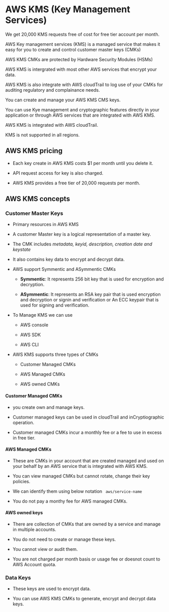 # AWS KMS (Key Management Services)

We get 20,000 KMS requests free of cost for free tier account per month.

AWS Key management services (KMS) is a managed service that makes it easy for you to create and control customer master keys (CMKs)

AWS KMS CMKs are protected by Hardware Security Modules (HSMs)

AWS KMS is intergrated with most other AWS services that encrypt your data.

AWS KMS is also integrate with AWS cloudTrail to log use of your CMKs for auditing regulatory and complainance needs.

You can create and manage your AWS KMS CMS keys.

You can use Kye management and cryptographic features directly in your application or through AWS services that are integrated with AWS KMS.

AWS KMS is integrated with AWS cloudTrail.

KMS is not supported in all regions.

## AWS KMS pricing

- Each key create in AWS KMS costs $1 per month until you delete it.

- API request access for key is also charged.

- AWS KMS provides a free tier of 20,000 requests per month.


## AWS KMS concepts

### Customer Master Keys

- Primary resources in AWS KMS

- A customer Master key is a logical representation of a master key.

- The CMK includes *metadata, keyid, description, creation date and keystate*

- It also contains key data to encrypt and decrypt data.

- AWS support Symmentic and ASymmentic CMKs

  - **Symmentic**: It represents 256 bit key that is used for encryption and decryption.

  - **ASymmentic**: It represents an RSA key pair that is used encryption and decryption or signin and verification or An ECC keypair that is used for signing and verification.

- To Manage KMS we can use 

  - AWS console

  - AWS SDK

  - AWS CLI

- AWS KMS supports three types of CMKs

  - Customer Managed CMKs

  - AWS Managed CMKs

  - AWS owned CMKs

#### Customer Managed CMKs

- you create own and manage keys.

- Customer managed keys can be used in cloudTrail and inCryptiographic operation.

- Customer managed CMKs incur a monthly fee or a fee to use in excess in free tier.


#### AWS Managed CMKs

- These are CMKs in your account that are created managed and used on your behalf by an AWS service that is integrated with AWS KMS.

- You can view managed CMKs but cannot rotate, change their key policies.

- We can identify them using below notation ``` aws/service-name```

- You do not pay a monthy fee for AWS managed CMKs.


#### AWS owned keys 

- There are collection of CMKs that are owned by a service and manage in multiple accounts.

- You do not need to create or manage these keys.

- You cannot view or audit them.

- You are not charged per month basis or usage fee or doesnot count to AWS Account quota.


### Data Keys

- These keys are used to encrypt data.

- You can use AWS KMS CMKs to generate, encrypt and decrypt data keys.

